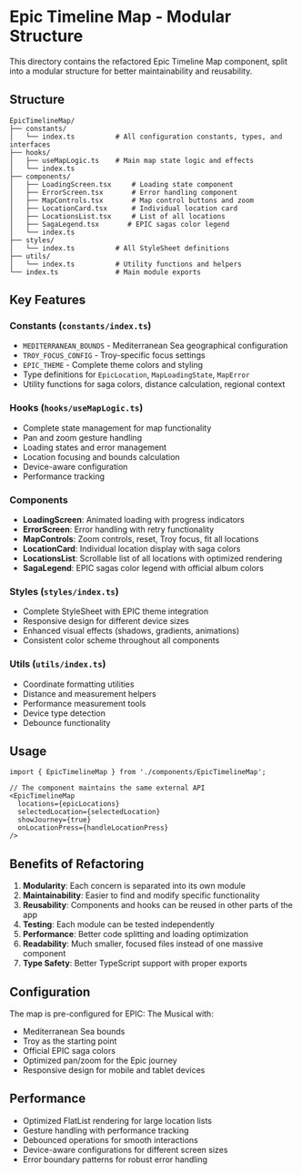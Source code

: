# Epic Timeline Map - Modular Structure

This directory contains the refactored Epic Timeline Map component, split into a modular structure for better maintainability and reusability.

## Structure

```
EpicTimelineMap/
├── constants/
│   └── index.ts          # All configuration constants, types, and interfaces
├── hooks/
│   ├── useMapLogic.ts    # Main map state logic and effects
│   └── index.ts
├── components/
│   ├── LoadingScreen.tsx     # Loading state component
│   ├── ErrorScreen.tsx       # Error handling component
│   ├── MapControls.tsx       # Map control buttons and zoom
│   ├── LocationCard.tsx      # Individual location card
│   ├── LocationsList.tsx     # List of all locations
│   ├── SagaLegend.tsx       # EPIC sagas color legend
│   └── index.ts
├── styles/
│   └── index.ts          # All StyleSheet definitions
├── utils/
│   └── index.ts          # Utility functions and helpers
└── index.ts              # Main module exports
```

## Key Features

### Constants (`constants/index.ts`)
- `MEDITERRANEAN_BOUNDS` - Mediterranean Sea geographical configuration
- `TROY_FOCUS_CONFIG` - Troy-specific focus settings
- `EPIC_THEME` - Complete theme colors and styling
- Type definitions for `EpicLocation`, `MapLoadingState`, `MapError`
- Utility functions for saga colors, distance calculation, regional context

### Hooks (`hooks/useMapLogic.ts`)
- Complete state management for map functionality
- Pan and zoom gesture handling
- Loading states and error management
- Location focusing and bounds calculation
- Device-aware configuration
- Performance tracking

### Components
- **LoadingScreen**: Animated loading with progress indicators
- **ErrorScreen**: Error handling with retry functionality
- **MapControls**: Zoom controls, reset, Troy focus, fit all locations
- **LocationCard**: Individual location display with saga colors
- **LocationsList**: Scrollable list of all locations with optimized rendering
- **SagaLegend**: EPIC sagas color legend with official album colors

### Styles (`styles/index.ts`)
- Complete StyleSheet with EPIC theme integration
- Responsive design for different device sizes
- Enhanced visual effects (shadows, gradients, animations)
- Consistent color scheme throughout all components

### Utils (`utils/index.ts`)
- Coordinate formatting utilities
- Distance and measurement helpers
- Performance measurement tools
- Device type detection
- Debounce functionality

## Usage

```tsx
import { EpicTimelineMap } from './components/EpicTimelineMap';

// The component maintains the same external API
<EpicTimelineMap
  locations={epicLocations}
  selectedLocation={selectedLocation}
  showJourney={true}
  onLocationPress={handleLocationPress}
/>
```

## Benefits of Refactoring

1. **Modularity**: Each concern is separated into its own module
2. **Maintainability**: Easier to find and modify specific functionality
3. **Reusability**: Components and hooks can be reused in other parts of the app
4. **Testing**: Each module can be tested independently
5. **Performance**: Better code splitting and loading optimization
6. **Readability**: Much smaller, focused files instead of one massive component
7. **Type Safety**: Better TypeScript support with proper exports

## Configuration

The map is pre-configured for EPIC: The Musical with:
- Mediterranean Sea bounds
- Troy as the starting point
- Official EPIC saga colors
- Optimized pan/zoom for the Epic journey
- Responsive design for mobile and tablet devices

## Performance

- Optimized FlatList rendering for large location lists
- Gesture handling with performance tracking
- Debounced operations for smooth interactions
- Device-aware configurations for different screen sizes
- Error boundary patterns for robust error handling
